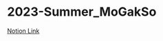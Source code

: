 # 2023-Summer_MoGakSo

[Notion Link](https://azure-orchid-5bf.notion.site/2023-Summer-2427763913594de9944b9d6f195d1441)
